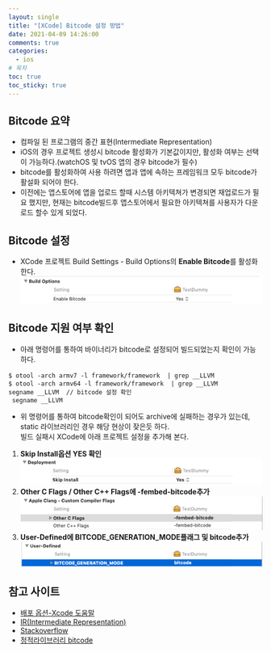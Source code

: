 ```yaml
---
layout: single
title: "[XCode] Bitcode 설정 방법"
date: 2021-04-09 14:26:00
comments: true
categories:
  - ios
# 목차
toc: true
toc_sticky: true
---
```

## Bitcode 요약
- 컴파일 된 프로그램의 중간 표현(Intermediate Representation)
- iOS의 경우 프로젝트 생성시 bitcode 활성화가 기본값이지만, 활성화 여부는 선택이 가능하다.(watchOS 및 tvOS 앱의 경우 bitcode가 필수)
- bitcode를 활성화하여 사용 하려면 앱과 앱에 속하는 프레임워크 모두 bitcode가 활설화 되어야 한다.
- 이전에는 앱스토어에 앱을 업로드 할때 시스템 아키텍쳐가 변경되면 재업로드가 필요 했지만, 현재는 bitcode빌드후 앱스토어에서 필요한 아키텍쳐를 사용자가 다운로드 할수 있게 되었다.

## Bitcode 설정
- XCode 프로젝트 Build Settings - Build Options의 **Enable Bitcode**를 활성화 한다.
![Embedded](https://raw.githubusercontent.com/yepark/yepark.github.io/master/assets/images/bitcode.png) 

## Bitcode 지원 여부 확인
- 아래 명령어를 통하여 바이너리가 bitcode로 설정되어 빌드되었는지 확인이 가능하다.
```
$ otool -arch armv7 -l framework/framework  | grep __LLVM
$ otool -arch armv64 -l framework/framework  | grep __LLVM
segname __LLVM  // bitcode 설정 확인
 segname __LLVM
```
- 위 명령어를 통하여 bitcode확인이 되어도 archive에 실패하는 경우가 있는데, static 라이브러리인 경우 해당 현상이 잦은듯 하다.  
빌드 실패시 XCode에 아래 프로젝트 설정을 추가해 본다.
1. **Skip Install옵션 YES 확인**
![Embedded](https://raw.githubusercontent.com/yepark/yepark.github.io/master/assets/images/bitcode3.png)  
2. **Other C Flags / Other C++ Flags에 -fembed-bitcode추가**
![Embedded](https://raw.githubusercontent.com/yepark/yepark.github.io/master/assets/images/bitcode1.png)  
3. **User-Defined에 BITCODE_GENERATION_MODE플래그 및 bitcode추가**
![Embedded](https://raw.githubusercontent.com/yepark/yepark.github.io/master/assets/images/bitcode2.png)  

## 참고 사이트
- [배포 옵션-Xcode 도움말](https://help.apple.com/xcode/mac/11.0/index.html?localePath=en.lproj#/devde46df08a)
- [IR(Intermediate Representation)](https://www.lazenca.net/pages/viewpage.action?pageId=6324673)
- [Stackoverflow](https://stackoverflow.com/questions/61824439/bitcode-bundle-could-not-be-generated-because)
- [정적라이브러리 bitcode](https://oraora.tistory.com/entry/iOS-%ED%94%84%EB%A1%9C%EC%A0%9D%ED%8A%B8%EC%97%90%EC%84%9C-%EC%82%AC%EC%9A%A9%ED%95%98%EB%8A%94-%EC%A0%95%EC%A0%81-%EB%9D%BC%EC%9D%B4%EB%B8%8C%EB%9F%AC%EB%A6%AC%EB%8F%84-Bitcode-%EC%A0%81%EC%9A%A9)

  
